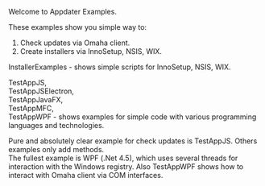 Welcome to Appdater Examples.  

These examples show you simple way to:  
1) Check updates via Omaha client.  
2) Create installers via InnoSetup, NSIS, WIX.

InstallerExamples - shows simple scripts for InnoSetup, NSIS, WIX.

TestAppJS,  
TestAppJSElectron,  
TestAppJavaFX,  
TestAppMFC,  
TestAppWPF - shows examples for simple code with various programming languages and technologies.

Pure and absolutely clear example for check updates is TestAppJS. Others examples only add methods.  
The fullest example is WPF (.Net 4.5), which uses several threads for interaction with the Windows registry.
Also TestAppWPF shows how to interact with Omaha client via COM interfaces.

